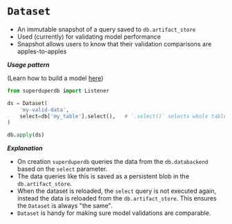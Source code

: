 # `Dataset`

- An immutable snapshot of a query saved to `db.artifact_store`
- Used (currently) for validating model performance
- Snapshot allows users to know that their validation comparisons are apples-to-apples

***Usage pattern***

(Learn how to build a model [here](model))

```python
from superduperdb import Listener

ds = Dataset(
    'my-valid-data',
    select=db['my_table'].select(),   # `.select()` selects whole table
)

db.apply(ds)
```

***Explanation***

- On creation `superduperdb` queries the data from the `db.databackend` based on the `select` parameter.
- The data queries like this is saved as a persistent blob in the `db.artifact_store`.
- When the dataset is reloaded, the `select` query is not executed again, instead the 
  data is reloaded from the `db.artifact_store`. This ensures the `Dataset` is always "the same".
- `Dataset` is handy for making sure model validations are comparable.